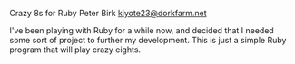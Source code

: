 Crazy 8s for Ruby
Peter Birk
kiyote23@dorkfarm.net

I've been playing with Ruby for a while now, and decided that I needed some sort of project to further my development. This is just a simple Ruby program that will play crazy eights.
